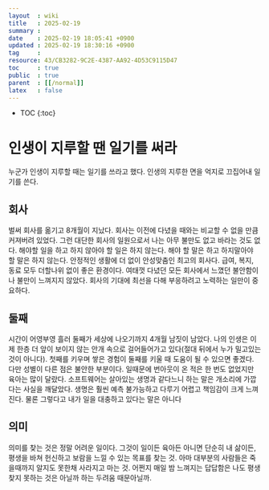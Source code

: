 ```yaml
---
layout  : wiki
title   : 2025-02-19
summary : 
date    : 2025-02-19 18:05:41 +0900
updated : 2025-02-19 18:30:16 +0900
tag     : 
resource: 43/CB3282-9C2E-4387-AA92-4D53C9115D47
toc     : true
public  : true
parent  : [[/normal]]
latex   : false
---
```

* TOC
{:toc}

# 인생이 지루할 땐 일기를 써라
누군가 인생이 지루할 때는 일기를 쓰라고 했다. 인생의 지루한 면을 억지로 끄집어내 일기를 쓴다.

## 회사
벌써 회사를 옮기고 8개월이 지났다. 회사는 이전에 다녔을 때와는 비교할 수 없을 만큼 커져버려 있었다. 그런 대단한 회사의 일원으로서 나는 아무 불만도 없고 바라는 것도 없다. 해야할 일을 하고 하지 않아야 할 일은 하지 않는다. 해야 할 말은 하고 하지말아야 할 말은 하지 않는다. 안정적인 생활에 더 없이 안성맞춤인 최고의 회사다. 급여, 복지, 동료 모두 더할나위 없이 좋은 환경이다. 여태껏 다녔던 모든 회사에서 느꼈던 불안함이나 불만이 느껴지지 않았다. 회사의 기대에 최선을 다해 부응하려고 노력하는 일만이 중요하다.

## 둘째
시간이 어영부영 흘러 둘째가 세상에 나오기까지 4개월 남짓이 남았다. 나의 인생은 이제 한층 더 앞이 보이지 않는 안개 속으로 걸어들어가고 있다(절대 뒤에서 누가 밀고있는 것이 아니다). 첫째를 키우며 쌓은 경험이 둘째를 키울 때 도움이 될 수 있으면 좋겠다. 다만 성별이 다른 점은 불안한 부분이다. 일때문에 번아웃이 온 적은 한 번도 없었지만 육아는 많이 달랐다. 소프트웨어는 살아있는 생명과 같다느니 하는 말은 개소리에 가깝다는 사실을 깨달았다. 생명은 훨씬 예측 불가능하고 다루기 어렵고 책임감이 크게 느껴진다. 물론 그렇다고 내가 일을 대충하고 있다는 말은 아니다

## 의미
의미를 찾는 것은 정말 어려운 일이다. 그것이 일이든 육아든 아니면 단순히 내 삶이든, 평생을 바쳐 헌신하고 보람을 느낄 수 있는 목표를 찾는 것. 아마 대부분의 사람들은 죽을때까지 알지도 못한채 사라지고 마는 것. 어쩐지 매일 밤 느껴지는 답답함은 나도 평생 찾지 못하는 것은 아닐까 하는 두려움 때문아닐까.
